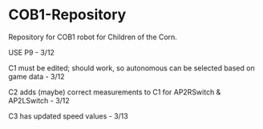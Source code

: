 # COB1-Repository
Repository for COB1 robot for Children of the Corn.

USE P9 - 3/12

C1 must be edited; should work, so autonomous can be selected based on game data - 3/12

C2 adds (maybe) correct measurements to C1 for AP2RSwitch & AP2LSwitch - 3/12

C3 has updated speed values - 3/13
